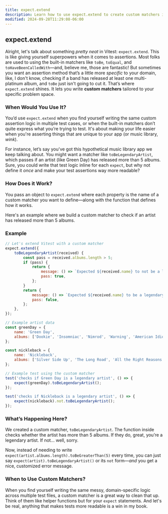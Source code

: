 ```yaml
---
title: expect.extend
description: Learn how to use expect.extend to create custom matchers in Vitest.
modified: 2024-09-28T11:29:08-06:00
---
```


## expect.extend

Alright, let's talk about something _pretty neat_ in Vitest: `expect.extend`. This is like giving yourself superpowers when it comes to assertions. Most folks are used to using the built-in matchers like `toBe`, `toEqual`, and `toHaveBeenCalledWith`—and, believe me, those are fantastic! But sometimes you want an assertion method that’s a little more _specific_ to your domain, like, I don't know, checking if a band has released at least one multi-platinum album, and `toBe` just isn't going to cut it. That’s where `expect.extend` shines. It lets you write **custom matchers** tailored to your specific problem space.

### When Would You Use It?

You’d use `expect.extend` when you find yourself writing the same custom assertion logic in multiple test cases, or when the built-in matchers don’t quite express what you’re trying to test. It's about making your life easier when you're asserting things that are unique to your app (or music library, _wink_).

For instance, let’s say you've got this hypothetical music library app we keep talking about. You might want a matcher like `toBeLegendaryArtist`, which passes if an artist (like Green Day) has released more than 5 albums. Sure, you could write that test logic inline for each `expect`, but why not define it _once_ and make your test assertions way more readable?

### How Does it Work?

You pass an object to `expect.extend` where each property is the name of a custom matcher you want to define—along with the function that defines how it works.

Here's an example where we build a custom matcher to check if an artist has released more than 5 albums.

### Example

```javascript
// Let's extend Vitest with a custom matcher
expect.extend({
	toBeLegendaryArtist(received) {
		const pass = received.albums.length > 5;
		if (pass) {
			return {
				message: () => `Expected ${received.name} to not be a legendary artist 😱`,
				pass: true,
			};
		}
		return {
			message: () => `Expected ${received.name} to be a legendary artist 🤨`,
			pass: false,
		};
	},
});

// Example artist data
const greenDay = {
	name: 'Green Day',
	albums: ['Dookie', 'Insomniac', 'Nimrod', 'Warning', 'American Idiot', '21st Century Breakdown'],
};

const nickleback = {
	name: 'Nickleback',
	albums: ['Silver Side Up', 'The Long Road', 'All the Right Reasons'],
};

// Example test using the custom matcher
test('checks if Green Day is a legendary artist', () => {
	expect(greenDay).toBeLegendaryArtist();
});

test('checks if Nickleback is a legendary artist', () => {
	expect(nickleback).not.toBeLegendaryArtist();
});
```

### What’s Happening Here?

We created a custom matcher, `toBeLegendaryArtist`. The function inside checks whether the artist has more than 5 albums. If they do, great, you’re a legendary artist. If not… well, sorry.

Now, instead of needing to write `expect(artist.albums.length).toBeGreaterThan(5)` every time, you can just say `expect(artist).toBeLegendaryArtist()` or its `not` form—_and_ you get a nice, customized error message.

### When to Use Custom Matchers?

When you find yourself writing the same messy, domain-specific logic across multiple test files, a custom matcher is a great way to clean that up. Think of them like helper functions but for your `expect` statements. And let's be real, anything that makes tests more readable is a win in my book.

```ts

```

